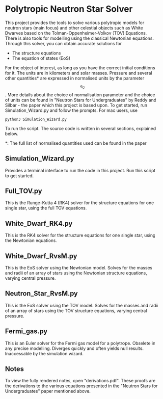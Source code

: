 # Polytropic Neutron Star Solver
This project provides the tools to solve various polytropic models for neutron stars (main focus) and other celestial objects such as White Dwarves based on the Tolman-Oppenheimer-Volkov (TOV) Equations.
There is also tools for modelling using the classical Newtonian equations. Through this solver, you can obtain accurate solutions for 

- The structure equations 
- The equation of states (EoS)

For the object of interest, as long as you have the correct initial conditions for it. The units are in kilometers and solar masses. Pressure and several other quantities* are expressed in 
normalised units by the parameter $$\epsilon_0$$. More details about the choice of normalisation parameter and the choice of units can be found in "Neutron Stars for Undergraduates" by Reddy and Silbar - the paper which this 
project is based upon. To get started, run Simulation_Wizard.py and follow the prompts. For mac users, use 

```
python3 Simulation_Wizard.py
```

To run the script. The source code is written in several sections, explained below. 

*: The full list of normalised quantities used can be found in the paper

## Simulation_Wizard.py
Provides a terminal interface to run the code in this project. Run this script to get started. 

## Full_TOV.py
This is the Runge-Kutta 4 (RK4) solver for the structure equations for one single star, using the full TOV equations.

## White_Dwarf_RK4.py
This is the RK4 solver for the structure equations for one single star, using the Newtonian equations.

## White_Dwarf_RvsM.py
This is the EoS solver using the Newtonian model. Solves for the masses and radii of an array of stars using the Newtonian structure equations, varying central pressure.

## Neutron_Star_RvsM.py
This is the EoS solver using the TOV model. Solves for the masses and radii of an array of stars using the TOV structure equations, varying central pressure.

## Fermi_gas.py
This is an Euler solver for the Fermi gas model for a polytrope. Obselete in any precise modelling. Diverges quickly and often yields null results. Inaccessable by the simulation wizard. 

## Notes 
To view the fully rendered notes, open "derivations.pdf". These proofs are the derivations to the various equations presented in the "Neutron Stars for Undergraduates" paper mentioned above. 
